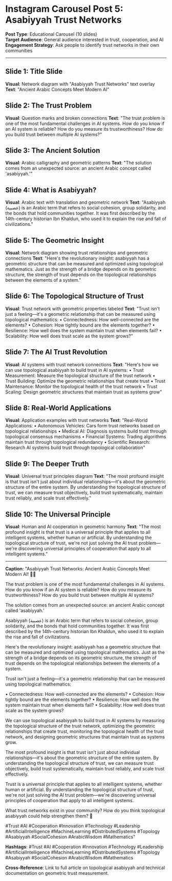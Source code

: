 # Instagram Carousel Post 5: Asabiyyah Trust Networks

**Post Type**: Educational Carousel (10 slides)  
**Target Audience**: General audience interested in trust, cooperation, and AI  
**Engagement Strategy**: Ask people to identify trust networks in their own communities

---

## Slide 1: Title Slide
**Visual**: Network diagram with "Asabiyyah Trust Networks" text overlay
**Text**: "Ancient Arabic Concepts Meet Modern AI"

## Slide 2: The Trust Problem
**Visual**: Question marks and broken connections
**Text**: "The trust problem is one of the most fundamental challenges in AI systems. How do you know if an AI system is reliable? How do you measure its trustworthiness? How do you build trust between multiple AI systems?"

## Slide 3: The Ancient Solution
**Visual**: Arabic calligraphy and geometric patterns
**Text**: "The solution comes from an unexpected source: an ancient Arabic concept called 'asabiyyah.'"

## Slide 4: What is Asabiyyah?
**Visual**: Arabic text with translation and geometric network
**Text**: "Asabiyyah (عصبية) is an Arabic term that refers to social cohesion, group solidarity, and the bonds that hold communities together. It was first described by the 14th-century historian Ibn Khaldun, who used it to explain the rise and fall of civilizations."

## Slide 5: The Geometric Insight
**Visual**: Network diagram showing trust relationships and geometric connections
**Text**: "Here's the revolutionary insight: asabiyyah has a geometric structure that can be measured and optimized using topological mathematics. Just as the strength of a bridge depends on its geometric structure, the strength of trust depends on the topological relationships between the elements of a system."

## Slide 6: The Topological Structure of Trust
**Visual**: Trust network with geometric properties labeled
**Text**: "Trust isn't just a feeling—it's a geometric relationship that can be measured using topological mathematics:
• Connectedness: How well-connected are the elements?
• Cohesion: How tightly bound are the elements together?
• Resilience: How well does the system maintain trust when elements fail?
• Scalability: How well does trust scale as the system grows?"

## Slide 7: The AI Trust Revolution
**Visual**: AI systems with trust network connections
**Text**: "Here's how we can use topological asabiyyah to build trust in AI systems:
• Trust Measurement: Measure the topological structure of the trust network
• Trust Building: Optimize the geometric relationships that create trust
• Trust Maintenance: Monitor the topological health of the trust network
• Trust Scaling: Design geometric structures that maintain trust as systems grow"

## Slide 8: Real-World Applications
**Visual**: Application examples with trust networks
**Text**: "Real-World Applications:
• Autonomous Vehicles: Cars form trust networks based on topological relationships
• Medical AI: Diagnosis systems build trust through topological consensus mechanisms
• Financial Systems: Trading algorithms maintain trust through topological redundancy
• Scientific Research: Research AI systems build trust through topological collaboration"

## Slide 9: The Deeper Truth
**Visual**: Universal trust principles diagram
**Text**: "The most profound insight is that trust isn't just about individual relationships—it's about the geometric structure of the entire system. By understanding the topological structure of trust, we can measure trust objectively, build trust systematically, maintain trust reliably, and scale trust effectively."

## Slide 10: The Universal Principle
**Visual**: Human and AI cooperation in geometric harmony
**Text**: "The most profound insight is that trust is a universal principle that applies to all intelligent systems, whether human or artificial. By understanding the topological structure of trust, we're not just solving the AI trust problem—we're discovering universal principles of cooperation that apply to all intelligent systems."

---

**Caption**: "Asabiyyah Trust Networks: Ancient Arabic Concepts Meet Modern AI! 🤝✨

The trust problem is one of the most fundamental challenges in AI systems. How do you know if an AI system is reliable? How do you measure its trustworthiness? How do you build trust between multiple AI systems?

The solution comes from an unexpected source: an ancient Arabic concept called 'asabiyyah.'

Asabiyyah (عصبية) is an Arabic term that refers to social cohesion, group solidarity, and the bonds that hold communities together. It was first described by the 14th-century historian Ibn Khaldun, who used it to explain the rise and fall of civilizations.

Here's the revolutionary insight: asabiyyah has a geometric structure that can be measured and optimized using topological mathematics. Just as the strength of a bridge depends on its geometric structure, the strength of trust depends on the topological relationships between the elements of a system.

Trust isn't just a feeling—it's a geometric relationship that can be measured using topological mathematics:

• Connectedness: How well-connected are the elements?
• Cohesion: How tightly bound are the elements together?
• Resilience: How well does the system maintain trust when elements fail?
• Scalability: How well does trust scale as the system grows?

We can use topological asabiyyah to build trust in AI systems by measuring the topological structure of the trust network, optimizing the geometric relationships that create trust, monitoring the topological health of the trust network, and designing geometric structures that maintain trust as systems grow.

The most profound insight is that trust isn't just about individual relationships—it's about the geometric structure of the entire system. By understanding the topological structure of trust, we can measure trust objectively, build trust systematically, maintain trust reliably, and scale trust effectively.

Trust is a universal principle that applies to all intelligent systems, whether human or artificial. By understanding the topological structure of trust, we're not just solving the AI trust problem—we're discovering universal principles of cooperation that apply to all intelligent systems.

What trust networks exist in your community? How do you think topological asabiyyah could help strengthen them? 🤔

#Trust #AI #Cooperation #Innovation #Technology #Leadership #ArtificialIntelligence #MachineLearning #DistributedSystems #Topology #Asabiyyah #SocialCohesion #ArabicWisdom #Mathematics"

**Hashtags**: #Trust #AI #Cooperation #Innovation #Technology #Leadership #ArtificialIntelligence #MachineLearning #DistributedSystems #Topology #Asabiyyah #SocialCohesion #ArabicWisdom #Mathematics

**Cross-Reference**: Link to full article on topological asabiyyah and technical documentation on geometric trust measurement.
